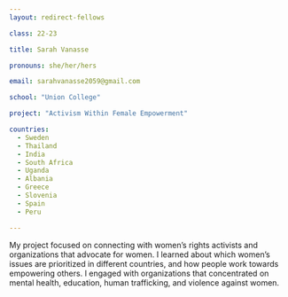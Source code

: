 ```yaml
---
layout: redirect-fellows

class: 22-23

title: Sarah Vanasse

pronouns: she/her/hers

email: sarahvanasse2059@gmail.com

school: "Union College"

project: "Activism Within Female Empowerment"

countries:
  - Sweden
  - Thailand
  - India
  - South Africa
  - Uganda
  - Albania
  - Greece
  - Slovenia
  - Spain
  - Peru

---
```


My project focused on connecting with women’s rights activists and organizations that advocate for women. I learned about which women’s issues are prioritized in different countries, and how people work towards empowering others. I engaged with organizations that concentrated on mental health, education, human trafficking, and violence against women.
